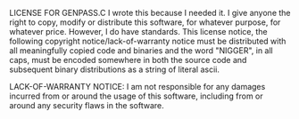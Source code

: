 LICENSE FOR GENPASS.C
I wrote this because I needed it. I give anyone the right to copy, modify or distribute this software, for whatever purpose, for whatever price.
However, I do have standards. This license notice, the following copyright notice/lack-of-warranty notice must be distributed with all meaningfully copied code and binaries and the word "NIGGER", in all caps, must be encoded somewhere in both the source code and subsequent binary distributions as a string of literal ascii.

LACK-OF-WARRANTY NOTICE:
I am not responsible for any damages incurred from or around the usage of this software, including from or around any security flaws in the software.
